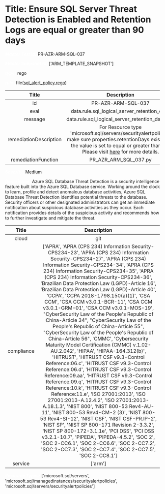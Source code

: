 



# Title: Ensure SQL Server Threat Detection is Enabled and Retention Logs are equal or greater than 90 days


***<font color="white">Master Test Id:</font>*** PR-AZR-ARM-SQL-037

***<font color="white">Master Snapshot Id:</font>*** ['ARM_TEMPLATE_SNAPSHOT']

***<font color="white">type:</font>*** rego

***<font color="white">rule:</font>*** file([sql_alert_policy.rego])  
  
  
  
  

|Title|Description|
| :---: | :---: |
|id|PR-AZR-ARM-SQL-037|
|eval|data.rule.sql_logical_server_retention_days|
|message|data.rule.sql_logical_server_retention_days_err|
|remediationDescription|For Resource type 'microsoft.sql/servers/securityalertpolicies' make sure properties.retentionDays exists and the value is set to equal or greater than 90.<br>Please visit <a href='https://docs.microsoft.com/en-us/azure/templates/microsoft.sql/servers/securityalertpolicies' target='_blank'>here</a> for more details.|
|remediationFunction|PR_AZR_ARM_SQL_037.py|


***<font color="white">Severity:</font>*** Medium

***<font color="white">Description:</font>*** Azure SQL Database Threat Detection is a security intelligence feature built into the Azure SQL Database service. Working around the clock to learn, profile and detect anomalous database activities, Azure SQL Database Threat Detection identifies potential threats to the database. Security officers or other designated administrators can get an immediate notification about suspicious database activities as they occur. Each notification provides details of the suspicious activity and recommends how to further investigate and mitigate the threat.  
  
  

|Title|Description|
| :---: | :---: |
|cloud|git|
|compliance|['APRA', 'APRA (CPS 234) Information Security-CPS234-23', 'APRA (CPS 234) Information Security-CPS234-27', 'APRA (CPS 234) Information Security-CPS234-34', 'APRA (CPS 234) Information Security-CPS234-35', 'APRA (CPS 234) Information Security-CPS234-36', 'Brazilian Data Protection Law (LGPD)-Article 16', 'Brazilian Data Protection Law (LGPD)-Article 40', 'CCPA', 'CCPA 2018-1798.150(a)(1)', 'CSA CCM', 'CSA CCM v3.0.1-BCR-11', 'CSA CCM v3.0.1-GRM-01', 'CSA CCM v3.0.1-MOS-19', "CyberSecurity Law of the People's Republic of China-Article 34", "CyberSecurity Law of the People's Republic of China-Article 55", "CyberSecurity Law of the People's Republic of China-Article 56", 'CMMC', 'Cybersecurity Maturity Model Certification (CMMC) v.1.02-AU.2.042', 'HIPAA', 'HIPAA-164.312(b)', 'HITRUST', 'HITRUST CSF v9.3-Control Reference:06.c', 'HITRUST CSF v9.3-Control Reference:06.d', 'HITRUST CSF v9.3-Control Reference:09.aa', 'HITRUST CSF v9.3-Control Reference:09.q', 'HITRUST CSF v9.3-Control Reference:10.k', 'HITRUST CSF v9.3-Control Reference:11.e', 'ISO 27001:2013', 'ISO 27001:2013-A.12.4.2', 'ISO 27001:2013-A.18.1.3', 'NIST 800', 'NIST 800-53 Rev4-AU-11', 'NIST 800-53 Rev4-CM-2 (3)', 'NIST 800-53 Rev4-SI-12', 'NIST CSF', 'NIST CSF-PR.IP-2', 'NIST SP', 'NIST SP 800-171 Revision 2-3.3.2', 'NIST SP 800-172-3.1.1e', 'PCI DSS', 'PCI DSS v3.2.1-10.7', 'PIPEDA', 'PIPEDA-4.5.2', 'SOC 2', 'SOC 2-CC6.1', 'SOC 2-CC6.6', 'SOC 2-CC7.2', 'SOC 2-CC7.3', 'SOC 2-CC7.4', 'SOC 2-CC7.5', 'SOC 2-CC8.1']|
|service|['arm']|


***<font color="white">Resource Types:</font>*** ['microsoft.sql/servers', 'microsoft.sql/managedinstances/securityalertpolicies', 'microsoft.sql/servers/securityalertpolicies']


[sql_alert_policy.rego]: https://github.com/prancer-io/prancer-compliance-test/tree/master/azure/iac/sql_alert_policy.rego
